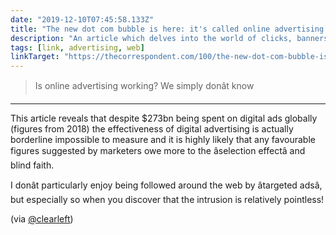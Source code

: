 ```yaml
---
date: "2019-12-10T07:45:58.133Z"
title: "The new dot com bubble is here: it's called online advertising - The Correspondent"
description: "An article which delves into the world of clicks, banners and keywords to find out if any of it is real."
tags: [link, advertising, web]
linkTarget: "https://thecorrespondent.com/100/the-new-dot-com-bubble-is-here-its-called-online-advertising"
---
```

> Is online advertising working? We simply donât know

---

This article reveals that despite $273bn being spent on digital ads globally (figures from 2018) the effectiveness of digital advertising is actually borderline impossible to measure and it is highly likely that any favourable figures suggested by marketers owe more to the âselection effectâ and blind faith.

I donât particularly enjoy being followed around the web by âtargeted adsâ, but especially so when you discover that the intrusion is relatively pointless!

 (via [@clearleft](https://twitter.com/clearleft))